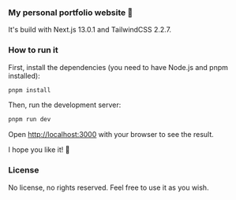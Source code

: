 ### My personal portfolio website 🌟

It's build with Next.js 13.0.1 and TailwindCSS 2.2.7.

### How to run it

First, install the dependencies (you need to have Node.js and pnpm installed):

```bash
pnpm install
```

Then, run the development server:

```bash
pnpm run dev
```

Open [http://localhost:3000](http://localhost:3000) with your browser to see the result.

I hope you like it! 🙂

### License

No license, no rights reserved. Feel free to use it as you wish.
